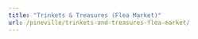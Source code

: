 ```yaml
---
title: "Trinkets & Treasures (Flea Market)"
url: /pineville/trinkets-and-treasures-flea-market/
---
```

